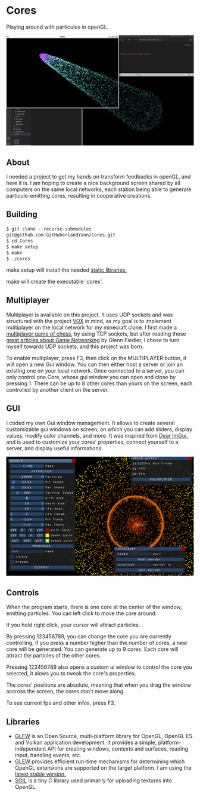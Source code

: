 # Cores
Playing around with particules in openGL.

![2bleScreens](Resources/Screenshots/thumbnail.png)

## About
I needed a project to get my hands on transform feedbacks in openGL, and here it is. I am hoping to create a nice background screen shared by all computers on the same local networks, each station being able to generate particule-emitting cores, resulting in cooperative creations.

## Building
```
$ git clone --recurse-submodules git@github.com:GitHuberlandYann/Cores.git
$ cd Cores
$ make setup
$ make
$ ./cores
```
make setup will install the needed [static libraries.](#libraries)

make will create the executable 'cores'.

## Multiplayer
Multiplayer is available on this project.  It uses UDP sockets and was structured with the project [VOX](https://github.com/GitHuberlandYann/VOX.git) in mind, as my goal is to implement multiplayer on the local network for my minecraft clone.  I first made a [multiplayer game of chess](https://github.com/GitHuberlandYann/multiChesser.git), by using TCP sockets, but after reading these [great articles about Game Networking](https://gafferongames.com/categories/game-networking/) by Glenn Fiedler, I chose to turn myself towards UDP sockets, and this project was born.

To enable multiplayer, press F3, then click on the MULTIPLAYER button, it will open a new Gui window. You can then either host a server or join an existing one on your local network. Once connected to a server, you can only control one Core, whose gui window you can open and close by pressing 1. There can be up to 8 other cores than yours on the screen, each controlled by another client on the server.

## GUI
I coded my own Gui window management. It allows to create several customizable gui windows on screen, on which you can add sliders, display values, modify color channels, and more. It was inspired from [Dear ImGui](https://github.com/ocornut/imgui.git), and is used to customize your cores' properties, connect yourself to a server, and display useful informations.

![gui](Resources/Screenshots/gui_demo.png)

## Controls
When the program starts, there is one core at the center of the window, emitting particles.
You can left click to move the core around.

If you hold right click, your cursor will attract particles.

By pressing 123456789, you can change the core you are currently controlling, if you press a number higher than the number of cores, a new core will be generated.  You can generate up to 9 cores.  Each core will attract the particles of the other cores.

Pressing 123456789 also opens a custom ui window to control the core you selected, it alows you to tweak the core's properties.

The cores' positions are absolute, meaning that when you drag the window accross the screen, the cores don't move along.

To see current fps and other infos, press F3.

## Libraries
* [GLFW](https://github.com/glfw/glfw.git) is an Open Source, multi-platform library for OpenGL, OpenGL ES and Vulkan application development. It provides a simple, platform-independent API for creating windows, contexts and surfaces, reading input, handling events, etc.
* [GLEW](https://github.com/nigels-com/glew.git) provides efficient run-time mechanisms for determining which OpenGL extensions are supported on the target platform. I am using the [latest stable version.](https://github.com/nigels-com/glew/releases/tag/glew-2.2.0)
* [SOIL](https://github.com/littlstar/soil.git) is a tiny C library used primarily for uploading textures into OpenGL.
